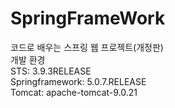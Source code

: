 # SpringFrameWork
코드로 배우는 스프링 웹 프로젝트(개정판)</br>
개발 환경</br>
STS: 3.9.3RELEASE</br>
Springframework: 5.0.7.RELEASE</br>
Tomcat: apache-tomcat-9.0.21</br>
